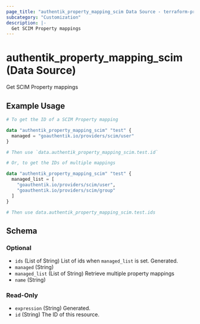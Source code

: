 ```yaml
---
page_title: "authentik_property_mapping_scim Data Source - terraform-provider-authentik"
subcategory: "Customization"
description: |-
  Get SCIM Property mappings
---
```


# authentik_property_mapping_scim (Data Source)

Get SCIM Property mappings

## Example Usage

```terraform
# To get the ID of a SCIM Property mapping

data "authentik_property_mapping_scim" "test" {
  managed = "goauthentik.io/providers/scim/user"
}

# Then use `data.authentik_property_mapping_scim.test.id`

# Or, to get the IDs of multiple mappings

data "authentik_property_mapping_scim" "test" {
  managed_list = [
    "goauthentik.io/providers/scim/user",
    "goauthentik.io/providers/scim/group"
  ]
}

# Then use data.authentik_property_mapping_scim.test.ids
```

<!-- schema generated by tfplugindocs -->
## Schema

### Optional

- `ids` (List of String) List of ids when `managed_list` is set. Generated.
- `managed` (String)
- `managed_list` (List of String) Retrieve multiple property mappings
- `name` (String)

### Read-Only

- `expression` (String) Generated.
- `id` (String) The ID of this resource.
